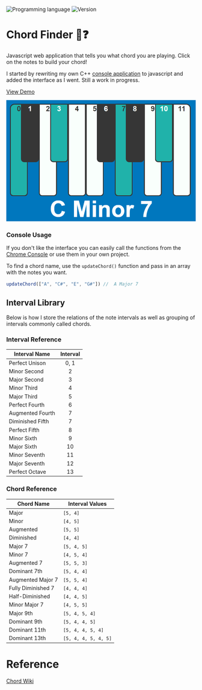 <!-- using shields.io for status buttons -->
![Programming language](https://img.shields.io/badge/Language-Javascript-blue.svg)
![Version](https://img.shields.io/badge/Version-0.6.0-brightgreen.svg)

# Chord Finder 🎹❓

Javascript web application that tells you what chord you are playing. Click on the notes to build your chord! 

I started by rewriting my own C++ [console application](https://github.com/ManuelVargas1251/ChordFinder) to javascript and added the interface as I went. Still a work in progress.

[View Demo](https://mnl.space/Chord-Finder/)

![](interface.png)

### Console Usage
If you don't like the interface you can easily call the functions from the [Chrome Console](https://developers.google.com/web/tools/chrome-devtools/console/)  or use them in your own project.

To find a chord name, use the `updateChord()` function and pass in an array with the notes you want. 

```javascript
updateChord(["A", "C#", "E", "G#"])	//  A Major 7
```

## Interval Library
Below is how I store the relations of the note intervals as well as grouping of intervals commonly called chords.

### Interval Reference

| Interval Name     | Interval	|
| -------------- 	|:-----:|
| Perfect Unison 	|	0, 1|
| Minor Second   	|	2	|
| Major Second 	 	|	3 	|
| Minor Third    	|	4	|
| Major Third	    |	5 	|
| Perfect Fourth	|	6 	|
| Augmented Fourth	|	7 	|
| Diminished Fifth	|	7 	|
| Perfect Fifth    	|	8 	|
| Minor Sixth  	   	|	9 	|
| Major Sixth     	|	10 	|
| Minor Seventh   	|	11 	|
| Major Seventh   	|	12 	|
| Perfect Octave  	|	13 	|

### Chord Reference

| Chord Name			| Interval Values			|
| ----------			| --------------			|
|	Major				|	```[5, 4]```			| 
|	Minor				|	```[4, 5]```			|
|	Augmented			|	```[5, 5]```			| 	
|	Diminished			|	```[4, 4]```			| 	
|	Major 7				|	```[5, 4, 5]```			|
|	Minor 7				|	```[4, 5, 4]```			|
|	Augmented 7			|	```[5, 5, 3]```			|
|	Dominant 7th		|	```[5, 4, 4]```			|	
|	Augmented Major 7	|	```[5, 5, 4]```			|
|	Fully Diminished 7	|	```[4, 4, 4]```			|
|	Half-Diminished  	|	```[4, 4, 5]```			|
|	Minor Major 7 		|	```[4, 5, 5]```			|	
|	Major 9th			|	```[5, 4, 5, 4]```		|	
|	Dominant 9th		|	```[5, 4, 4, 5]```		|
|	Dominant 11th		|	```[5, 4, 4, 5, 4]```	|
|	Dominant 13th		|	```[5, 4, 4, 5, 4, 5]```|


# Reference

[Chord Wiki](https://en.wikipedia.org/wiki/Chord_(music))

